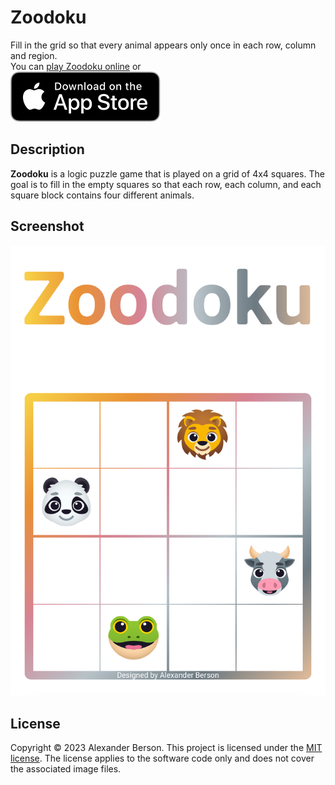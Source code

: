 # Zoodoku

Fill in the grid so that every animal appears only once in each row, column and region.<br> 
You can [play Zoodoku online](https://alex-berson.github.io/zoodoku/) or <br>
[<img src="images/Download_on_the_App_Store_Badge_US-UK_RGB_blk_092917.svg">](https://apps.apple.com/us/app/id6450438410)

## Description

**Zoodoku** is a logic puzzle game that is played on a grid of 4x4 squares. The goal is to fill in the empty squares so that each row, each column, and each square block contains four different animals.

## Screenshot

<p align="center">
  <img src="images/screenshot.png" alt="Screenshot">
</p>

## License

Copyright &copy; 2023 Alexander Berson. This project is licensed under the [MIT license](LICENSE.txt "MIT License"). The license applies to the software code only and does not cover the associated image files.